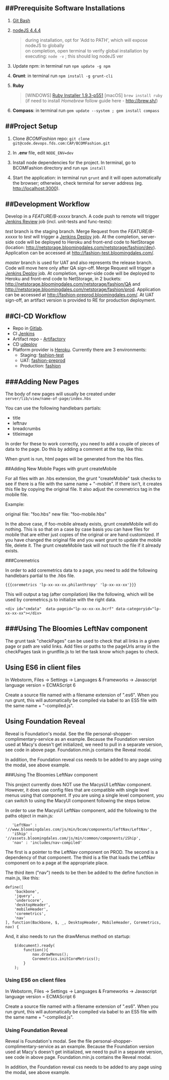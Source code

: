 ##Prerequisite Software Installations
--------------------------------------
1.  [Git Bash](https://git-scm.com/)

2.  [nodeJS 4.4.4](https://nodejs.org/en/download/)
    > during installation, opt for 'Add to PATH', which will expose nodeJS to globally  
    > on completion, open terminal to verify global installation by executing: ```node -v``` ; this should log nodeJS ver

3.  Update npm: in terminal run  ```npm update -g npm```

4.  **Grunt**: in terminal run ```npm install -g grunt-cli```

5.  **Ruby**
    >[WINDOWS] [Ruby Installer 1.9.3-p551](http://rubyinstaller.org/downloads/archives)
    >[macOS] ```brew install ruby``` (if need to install *Homebrew* follow guide here - http://brew.sh/)

6.  **Compass**: in terminal run ```gem update --system ; gem install compass```


##Project Setup
----------------
1. Clone *BCOMFashion* repo: ```git clone git@code.devops.fds.com:CAP/BCOMFashion.git```

2. In **.env** file, edit ```NODE_ENV=dev```

3. Install node dependencies for the project. In terminal, go to BCOMFashion directory and run ```npm install``` 

4. Start the application: in terminal run ```grunt``` and  it will open automatically the browser; otherwise, check terminal for server address (eg. [http://localhost:3000](http://localhost:3000)).


##Development Workflow
----------------------
Develop in a *FEATURE/B-xxxxx* branch. A code push to remote will trigger [Jenkins Review](http://web-ci.devops.fds.com/jenkins/view/BCOMFashion/view/test/job/BCOM_test_REVIEW/) job (incl. unit-tests and func-tests): 

*test* branch is the staging branch. Merge Request from the *FEATURE/B-xxxxx* to *test* will trigger a [Jenkins Deploy](http://web-ci.devops.fds.com/jenkins/view/BCOMFashion/view/test/job/BCOM_test_DEPLOY/) job. At the completion, server-side code will be deployed to Heroku and front-end code to NetStorage (location: http://netstorage.bloomingdales.com/netstorage/fashion/dev). Application can be accessed at http://fashion-test.bloomingdales.com/.   

*master* branch is used for UAT and also represents the release branch. Code will move here only after QA sign-off. Merge Request will trigger a [Jenkins Deploy](http://web-ci.devops.fds.com/jenkins/view/BCOMFashion/view/MASTER/job/BCOM_Master_DEPLOY/) job. At completion, server-side code will be deployed to Heroku and front-end code to NetStorage, in 2 buckets: http://netstorage.bloomingdales.com/netstorage/fashion/QA and http://netstorage.bloomingdales.com/netstorage/fashion/prod. Application can be accessed at http://fashion-preprod.bloomingdales.com/.
At UAT sign-off, an artifact version is provided to RE for production deployment. 


##CI-CD Workflow
-----------------
- Repo in [Gitlab](https://code.devops.fds.com/CAP/BCOMFashion).
- CI [Jenkins](http://web-ci.devops.fds.com/jenkins/view/BCOMFashion/)
- Artifact repo - [Artifactory](http://ci-artifacts.devops.fds.com/macys-release-local/com/macys/BCOMFashion/BCOMFashion/) 
- CD [udeploy](https://udeploy/)
- Platform provider is [Heroku](https://www.heroku.com/). Currently there are 3 environments:
    - Staging:  [fashion-test](https://dashboard.heroku.com/apps/fashion-test)
    - UAT:  [fashion-preprod](https://dashboard.heroku.com/apps/fashion-preprod)
    - Production: [fashion](https://dashboard.heroku.com/apps/fashion)


###Adding New Pages
-------------------
The body of new pages will usually be created under
``` server/lib/view/name-of-page/index.hbs```

You can use the following handlebars partials:

* title
* leftnav
* breadcrumbs
* titleimage

In order for these to work correctly, you need to add a couple of
pieces of data to the page. Do this by adding a comment at the top, like this:

<!-- {pageTitle:"My Page", pageLabel:"This is a longer title."} -->

When grunt is run, html pages will be generated from the hbs files. 

##Adding New Mobile Pages with grunt createMobile

For all files with an .hbs extension, the grunt "createMobile" task checks to
see if there is a file with the same name + "-mobile". If there isn't,
it creates this file by copying the original file. It also adjust the coremetrics
tag in the mobile file. 

Example: 

original file: "foo.hbs"
new file: "foo-mobile.hbs"

In the above case, if foo-mobile already exists, grunt createMobile will do nothing. 
This is so that on a case by case basis you can have files for mobile that are either
just copies of the original or are hand customized. If you have changed
the original file and you want grunt to update the mobile file, delete it.
The grunt createMobile task will not touch the file if it already exists.

###Coremetrics

In order to add coremetrics data to a page, you need to add the following
handlebars partial to the .hbs file.

```
{{{coremetrics 'lp-xx-xx-xx.philanthropy' 'lp-xx-xx-xx'}}}
```

This will output a tag (after compilation) like the following, which will 
be used by coremetrics.js to initialize with the right data.

```
<div id="cmdata"  data-pageid="lp-xx-xx-xx.bcrf" data-categoryid="lp-xx-xx-xx"></div>
```

###Using The Bloomies LeftNav component
-----------------------------

The grunt task "checkPages" can be used to check that all links in a given
page or path are valid links. Add files or paths to the pageUrls array
in the checkPages task in gruntfile.js to let the task know which 
pages to check.

## Using ES6 in client files

In Webstorm, Files -> Settings -> Languages & Frameworks -> Javascript language version = ECMAScript 6

Create a source file named with a filename extension of ".es6". When you run grunt, this will automatically
be compiled via babel to an ES5 file with the same name + "-compiled.js". 

## Using Foundation Reveal

Reveal is Foundation's modal. See the file personal-shopper-complimentary-service as an example. 
Because the Foundation version used at Macy's doesn't get initialized, we need to pull in a 
separate version, see code in above page. Foundation.min.js contains the Reveal modal. 

In addition, the Foundation reveal css needs to be added to any page using the modal, see above
example.

###Using The Bloomies LeftNav component

This project currently does NOT use the MacysUI LeftNav component. However,
it does use config files that are compatible with single level menus using
that component. If you are using a single level component, you can switch
to using the MacyUI component following the steps below.

In order to use the MacysUI LeftNav component, add the following to the 
paths object in main.js:
```
   'LeftNav' : '//www.bloomingdales.com/js/min/bcom/components/leftNav/LeftNav',
   'iShip' : '//assets.bloomingdales.com/js/min/common/components/iShip',
   'nav' : 'includes/nav-compiled'
```

The first is a pointer to the LeftNav component on PROD. The second is a dependency of 
that component. The third is a file that loads the LeftNav component on to a page 
at the appropriate place.

The third item ("nav") needs to be then be added to the define function in main.js, like this:

```
define([
    'backbone',
    'jquery',
    'underscore',
    'desktopHeader',
    'mobileHeader',
    'coremetrics',
    'nav'
], function(Backbone, $, _, DesktopHeader, MobileHeader, Coremetrics, nav) {

```

And, it also needs to run the drawMenus method on startup:

```
    $(document).ready(
        function(){
            nav.drawMenus();
            Coremetrics.initCoreMetrics();
        }
    );
```   

### Using ES6 on client files

In Webstorm, Files -> Settings -> Languages & Frameworks -> Javascript language version = ECMAScript 6

Create a source file named with a filename extension of ".es6". When you run grunt, this will automatically
be compiled via babel to an ES5 file with the same name + "-compiled.js". 

### Using Foundation Reveal

Reveal is Foundation's modal. See the file personal-shopper-complimentary-service as an example. 
Because the Foundation version used at Macy's doesn't get initialized, we need to pull in a 
separate version, see code in above page. Foundation.min.js contains the Reveal modal. 

In addition, the Foundation reveal css needs to be added to any page using the modal, see above
example.